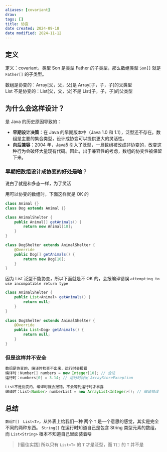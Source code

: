 ```yaml
---
aliases: [covariant]
draw: 
tags: []
title: 协变
date created: 2024-09-18
date modified: 2024-11-12
---
```


## 定义

定义：covariant，类型 Son 是类型 Father 的子类型，那么数组类型 `Son[]` 就是 `Father[]` 的子类型。

数组是协变的：Array[父，父，父]是 Array[子，子，子]的父类型  
List 不是协变的：List[父，父，父]不是 List[子，子，子]的父类型

## 为什么会这样设计？

是 Java 的历史原因导致的：

- **早期设计决策**：在 Java 的早期版本中（Java 1.0 和 1.1），泛型还不存在。数组是主要的集合类型，设计成协变可以提供更大的灵活性。
- **向后兼容**：2004 年，Java5 引入了泛型，一旦数组被改成非协变的，改变这种行为会破坏大量现有代码。因此，出于兼容性的考虑，数组的协变性被保留下来。

### 早期把数组设计成协变的好处是啥？

说白了就是和多态一样，为了灵活

用可以协变的数组时，下面这样就是 OK 的

```java
class Animal {}
class Dog extends Animal {}

class AnimalShelter {
    public Animal[] getAnimals() {
        return new Animal[10];
    }
}

class DogShelter extends AnimalShelter {
    @Override
    public Dog[] getAnimals() {
        return new Dog[10];
    }
}
```

因为 List 泛型不能协变，所以下面就是不 OK 的，会报编译错误 `attempting to use incompatible return type`

```java
class AnimalShelter {  
    public List<Animal> getAnimals() {  
        return null;  
    }  
}  
  
class DogShelter extends AnimalShelter {  
    @Override  
    public List<Dog> getAnimals() {  
        return null;  
    }  
}
```

### 但是这样并不安全

```Java
数组是协变的，编译时检查不出来，运行时会报错
编译时：Number[] numbers = new Integer[10]; // 合法
运行时：numbers[0] = 3.14; // 运行时抛出 ArrayStoreException

List不是协变的，编译时就会报错，不会等到运行时才暴露
编译时：List<Number> numberList = new ArrayList<Integer>(); // 编译错误
```

## 总结

`数组T[]`   `List<T>`，从外表上给我们一种 两个 `T` 是一个意思的感觉，其实是完全不同的两种东西。
`String[]` 在运行时知道自己是包含 String 类型元素的数组，而 `List<String>` 根本不知道自己里面装着啥

> [!最佳实践]
> 所以只有 `List<T>` 的 `T` 才是泛型，而 `T[]` 的 `T` 并不是

